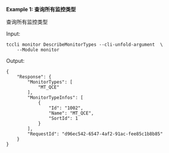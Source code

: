 **Example 1: 查询所有监控类型**

查询所有监控类型

Input: 

```
tccli monitor DescribeMonitorTypes --cli-unfold-argument  \
    --Module monitor
```

Output: 
```
{
    "Response": {
        "MonitorTypes": [
            "MT_QCE"
        ],
        "MonitorTypeInfos": [
            {
                "Id": "1002",
                "Name": "MT_QCE",
                "SortId": 1
            }
        ],
        "RequestId": "d96ec542-6547-4af2-91ac-fee85c1b8b85"
    }
}
```

